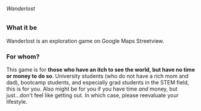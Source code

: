 ###### Wanderlost

### What it be
Wanderlost is an exploration game on Google Maps Streetview. 

### For whom?
This game is for __those who have an itch to see the world, but have no time or money to do so__.
University students (who do not have a rich mom and dad), bootcamp students, and especially grad students in the STEM field, this is for you.
Also might be for you if you have time _and_ money, but just...don't feel like getting out. In which case, please reevaluate your lifestyle.

